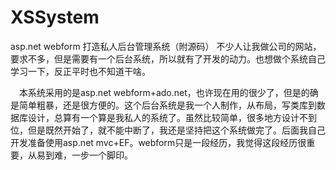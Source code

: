 # XSSystem
asp.net webform 打造私人后台管理系统（附源码）
不少人让我做公司的网站，要求不多，但是需要有一个后台系统，所以就有了开发的动力。也想做个系统自己学习一下，反正平时也不知道干啥。

　本系统采用的是asp.net webform+ado.net，也许现在用的很少了，但是的确是简单粗暴，还是很方便的。这个后台系统是我一个人制作，从布局，写类库到数据库设计，总算有一个算是我私人的系统了。虽然比较简单，很多地方设计不到位，但是既然开始了，就不能中断了，我还是坚持把这个系统做完了。后面我自己开发准备使用asp.net mvc+EF。webform只是一段经历，我觉得这段经历很重要，从易到难，一步一个脚印。
